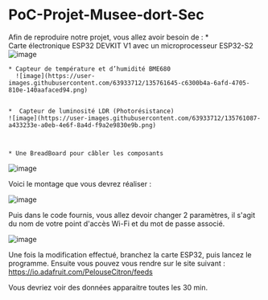 # PoC-Projet-Musee-dort-Sec


Afin de reproduire notre projet, vous allez avoir besoin de :
    * Carte électronique ESP32 DEVKIT V1 avec un microprocesseur ESP32-S2
    ![image](https://user-images.githubusercontent.com/63933712/135761636-f02e6487-7b20-459d-aa06-b5a37c8b5ef2.png)



 
    * Capteur de température et d’humidité BME680 
      ![image](https://user-images.githubusercontent.com/63933712/135761645-c6300b4a-6afd-4705-810e-140aafaced94.png)

    
    *  Capteur de luminosité LDR (Photorésistance) 
    ![image](https://user-images.githubusercontent.com/63933712/135761087-a433233e-a0eb-4e6f-8a4d-f9a2e9830e9b.png)



    * Une BreadBoard pour câbler les composants
   
![image](https://user-images.githubusercontent.com/63933712/135761651-e3fca98a-a89f-4101-a7fc-14e14660d2c4.png)




Voici le montage que vous devrez réaliser :

![image](https://user-images.githubusercontent.com/63933712/135760741-20b1009e-1b71-4324-859b-743405da8bcf.png)

Puis dans le code fournis, vous allez devoir changer 2 paramètres, il s'agit du nom de votre point d'accès Wi-Fi et du mot de passe associé.

![image](https://user-images.githubusercontent.com/63933712/135761128-c98f5d52-db42-470c-b28d-c1ee874503c6.png)

Une fois la modification effectué, branchez la carte ESP32, puis lancez le programme. Ensuite vous pouvez vous rendre sur le site suivant : 
https://io.adafruit.com/PelouseCitron/feeds 

Vous devriez voir des données apparaitre toutes les 30 min.





